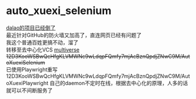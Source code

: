 # auto_xuexi_selenium

[dalao的项目已经倒了](https://github.com/fuck-xuexiqiangguo/Fuck-XueXiQiangGuo/issues/578)  
最近针对GitHub的防火墙又加高了，直连网页已经有问题了  
我这个普通百姓更搞不动，溜了  
转移至去中心化VCS [multiverse](https://github.com/multiverse-vcs/go-multiverse)
~~12D3KooWSBwQcHfgKLVMWNc9wLdqpFQmfy7mjAcBznQpdjZNwC9M/AutoXuexiSelenium~~  
已使用Playwright重写
12D3KooWSBwQcHfgKLVMWNc9wLdqpFQmfy7mjAcBznQpdjZNwC9M/AutoXuexiPlaywright
自己的daemon不定时在线，根据去中心化的原理，人多的话就可以不间断服务了
